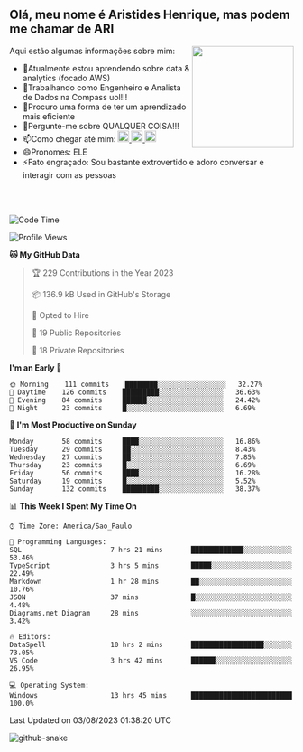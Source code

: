 ## Olá, meu nome é Aristides Henrique, mas podem me chamar de ARI

<div >
Aqui estão algumas informações sobre mim:<img align="right" height="180em" src="https://user-images.githubusercontent.com/97318481/177042589-45d62122-82a9-4a32-b3a7-87b322825b2f.png">
</div>

- 🌱Atualmente estou aprendendo sobre data & analytics (focado AWS)
- 👯Trabalhando como Engenheiro e Analista de Dados na Compass uol!!!
- 🤔Procuro uma forma de ter um aprendizado mais eficiente
- 💬Pergunte-me sobre QUALQUER COISA!!!
- 📫Como chegar até mim:
  <a href="https://www.instagram.com/aryhenry/" target="_blank">
  <img src="https://img.shields.io/badge/-Instagram-%23E4405F?style=for-the-badge&logo=instagram&logoColor=black" height="20px">
  </a>
  <a href="https://www.linkedin.com/in/aristides-henrique/" target="_blank">
  <img src="https://img.shields.io/badge/-LinkedIn-%230077B5?style=for-the-badge&logo=linkedin&logoColor=black" height="20px">
  </a> 
  <a href="mailto:arihenriqueuna@gmail.com">
  <img src="https://img.shields.io/badge/-Gmail-%23333?style=for-the-badge&logo=gmail&logoColor=white" height="20px">
  </a>
- 😄Pronomes: ELE
- ⚡Fato engraçado: Sou bastante extrovertido e adoro conversar e interagir com as pessoas
<br/>
<br/>


<!--START_SECTION:waka-->
![Code Time](http://img.shields.io/badge/Code%20Time-1%2C030%20hrs%2016%20mins-blue)

![Profile Views](http://img.shields.io/badge/Profile%20Views-11-blue)

**🐱 My GitHub Data** 

> 🏆 229 Contributions in the Year 2023
 > 
> 📦 136.9 kB Used in GitHub's Storage 
 > 
> 💼 Opted to Hire
 > 
> 📜 19 Public Repositories 
 > 
> 🔑 18 Private Repositories  
 > 
**I'm an Early 🐤** 

```text
🌞 Morning    111 commits    ████████░░░░░░░░░░░░░░░░░   32.27% 
🌇 Daytime    126 commits    █████████░░░░░░░░░░░░░░░░   36.63% 
🌃 Evening    84 commits     ██████░░░░░░░░░░░░░░░░░░░   24.42% 
🌙 Night      23 commits     █░░░░░░░░░░░░░░░░░░░░░░░░   6.69%

```
📅 **I'm Most Productive on Sunday** 

```text
Monday       58 commits     ████░░░░░░░░░░░░░░░░░░░░░   16.86% 
Tuesday      29 commits     ██░░░░░░░░░░░░░░░░░░░░░░░   8.43% 
Wednesday    27 commits     ██░░░░░░░░░░░░░░░░░░░░░░░   7.85% 
Thursday     23 commits     █░░░░░░░░░░░░░░░░░░░░░░░░   6.69% 
Friday       56 commits     ████░░░░░░░░░░░░░░░░░░░░░   16.28% 
Saturday     19 commits     █░░░░░░░░░░░░░░░░░░░░░░░░   5.52% 
Sunday       132 commits    █████████░░░░░░░░░░░░░░░░   38.37%

```


📊 **This Week I Spent My Time On** 

```text
⌚︎ Time Zone: America/Sao_Paulo

💬 Programming Languages: 
SQL                      7 hrs 21 mins       █████████████░░░░░░░░░░░░   53.46% 
TypeScript               3 hrs 5 mins        █████░░░░░░░░░░░░░░░░░░░░   22.49% 
Markdown                 1 hr 28 mins        ██░░░░░░░░░░░░░░░░░░░░░░░   10.76% 
JSON                     37 mins             █░░░░░░░░░░░░░░░░░░░░░░░░   4.48% 
Diagrams.net Diagram     28 mins             ░░░░░░░░░░░░░░░░░░░░░░░░░   3.42%

🔥 Editors: 
DataSpell                10 hrs 2 mins       ██████████████████░░░░░░░   73.05% 
VS Code                  3 hrs 42 mins       ██████░░░░░░░░░░░░░░░░░░░   26.95%

💻 Operating System: 
Windows                  13 hrs 45 mins      █████████████████████████   100.0%

```


 Last Updated on 03/08/2023 01:38:20 UTC
<!--END_SECTION:waka-->

<img alt="github-snake" src="https://github.com/AriHenrique/AriHenrique/blob/output/github-contribution-grid-snake-dark.svg" />

